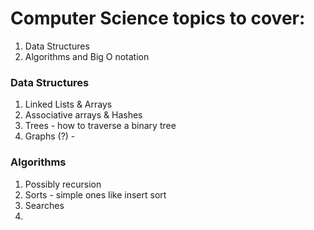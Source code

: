 # Computer Science topics to cover:
1. Data Structures
1. Algorithms and Big O notation


### Data Structures
1. Linked Lists & Arrays
1. Associative arrays & Hashes
1. Trees - how to traverse a binary tree
1. Graphs (?) -

### Algorithms
1. Possibly recursion
1. Sorts - simple ones like insert sort
1. Searches
1. 
